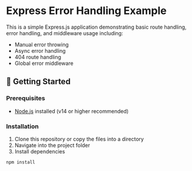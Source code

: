 # Express Error Handling Example

This is a simple Express.js application demonstrating basic route handling, error handling, and middleware usage including:

- Manual error throwing
- Async error handling
- 404 route handling
- Global error middleware

## 🚀 Getting Started

### Prerequisites

- [Node.js](https://nodejs.org/) installed (v14 or higher recommended)

### Installation

1. Clone this repository or copy the files into a directory
2. Navigate into the project folder
3. Install dependencies

```bash
npm install
